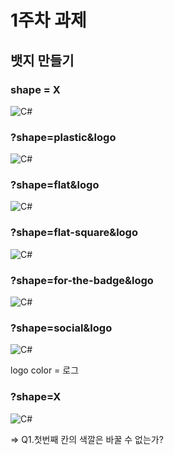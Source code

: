 # 1주차 과제
## 뱃지 만들기  

### shape = X  
![C#](https://img.shields.io/badge/C++++-239120?style=&logo=csharp&logoColor=white)

### ?shape=plastic&logo
![C#](https://img.shields.io/badge/C++++-239120?style=plastic&logo=csharp&logoColor=white)

### ?shape=flat&logo
![C#](https://img.shields.io/badge/C++++-239120?style=flat&logo=csharp&logoColor=white)

### ?shape=flat-square&logo
![C#](https://img.shields.io/badge/C++++-239120?style=flat-square&logo=csharp&logoColor=white)

### ?shape=for-the-badge&logo
![C#](https://img.shields.io/badge/C++++-239120?style=for-the-badge&logo=csharp&logoColor=white)

### ?shape=social&logo
![C#](https://img.shields.io/badge/C++++-239120?style=social&logo=csharp&logoColor=239120)

logo color = 로그 


### ?shape=X

![C#](https://img.shields.io/badge/C언어종류-C++++-239120?style=&logo=csharp&logoColor=white)

=> Q1.첫번째 칸의 색깔은 바꿀 수 없는가?

